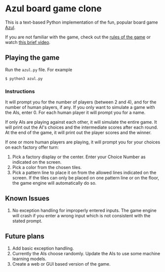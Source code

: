 # Azul board game clone

This is a text-based Python implementation of the fun, popular board game [Azul](https://boardgamegeek.com/boardgame/230802/azul).

If you are not familiar with the game, check out the [rules of the game](https://www.ultraboardgames.com/azul/game-rules.php) or watch [this brief video](https://www.youtube.com/watch?v=csJL-78NEPQ).

## Playing the game

Run the `azul.py` file.  For example

```python
$ python3 azul.py
```

### Instructions

It will prompt you for the number of players (between 2 and 4), and for the number of human players, if any.
If you only want to simulate a game with the AIs, enter 0.
For each human player it will prompt you for a name.

If only AIs are playing against each other, it will simulate the entire game. It will print out the AI's choices and the intermediate scores after each round.  At the end of the game, it will print out the player scores and the winner.

If one or more human players are playing, it will prompt you for your choices on each factory offer turn:
1. Pick a factory display or the center.  Enter your Choice Number as indicated on the screen.
2. Pick a color from the chosen tiles.
3. Pick a pattern line to place it on from the allowed lines indicated on the screen.  If the tiles can only be placed on one pattern line or on the floor, the game engine will automatically do so.

## Known Issues

1. No exception handling for improperly entered inputs.  The game engine will crash if you enter a wrong input which is not consistent with the stated prompt.

## Future plans

1. Add basic exception handling.
2. Currently the AIs choose randomly. Update the AIs to use some machine learning models.
3. Create a web or GUI based version of the game.